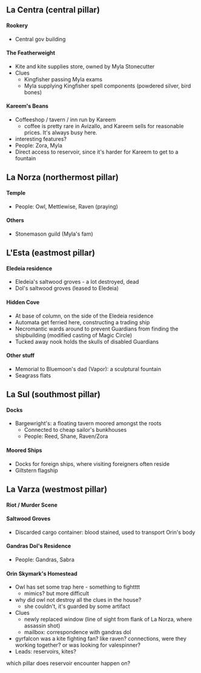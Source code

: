 
## La Centra (central pillar)
#### Rookery
- Central gov building
#### The Featherweight
- Kite and kite supplies store, owned by Myla Stonecutter
- Clues
	- Kingfisher passing Myla exams
	- Myla supplying Kingfisher spell components (powdered silver, bird bones) 
#### Kareem's Beans
- Coffeeshop / tavern / inn run by Kareem
	- coffee is pretty rare in Avizallo, and Kareem sells for reasonable prices. It's always busy here.
- interesting features?
- People: Zora, Myla
- Direct access to reservoir, since it's harder for Kareem to get to a fountain

## La Norza (northermost pillar)
#### Temple
- People: Owl, Mettlewise, Raven (praying)
#### Others
- Stonemason guild (Myla's fam)

## L'Esta (eastmost pillar)
#### Eledeia residence
- Eledeia's saltwood groves - a lot destroyed, dead
- Dol's saltwood groves (leased to Eledeia)
#### Hidden Cove
- At base of column, on the side of the Eledeia residence
- Automata get ferried here, constructing a trading ship
- Necromantic wards around to prevent Guardians from finding the shipbuilding (modified casting of Magic Circle)
- Tucked away nook holds the skulls of disabled Guardians
#### Other stuff
- Memorial to Bluemoon's dad (Vapor): a sculptural fountain
- Seagrass flats
## La Sul (southmost pillar)
#### Docks
- Bargewright's: a floating tavern moored amongst the roots
	- Connected to cheap sailor's bunkhouses
	- People: Reed, Shane, Raven/Zora
#### Moored Ships
- Docks for foreign ships, where visiting foreigners often reside
- Giltstern flagship

## La Varza (westmost pillar)

#### Riot / Murder Scene
#### Saltwood Groves
- Discarded cargo container: blood stained, used to transport Orin's body 
#### Gandras Dol's Residence
- People: Gandras, Sabra 
#### Orin Skymark's Homestead
- Owl has set some trap here - something to fightttt
	- mimics? but more difficult
- why did owl not destroy all the clues in the house?
	- she couldn't, it's guarded by some artifact 
- Clues
	- newly replaced window (line of sight from flank of La Norza, where assassin shot)
	- mailbox: correspondence with gandras dol
- gyrfalcon was a kite fighting fan? like raven? connections, were they working together? or was looking for valespinner?
- Leads: reservoirs, kites?

which pillar does reservoir encounter happen on?
